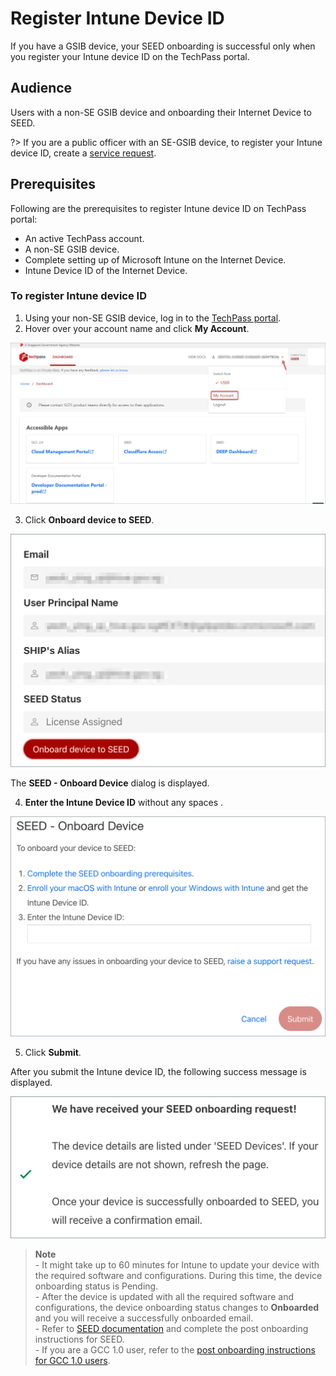# Register Intune Device ID

If you have a GSIB device, your SEED onboarding is successful only when you register your Intune device ID on the TechPass portal.

## Audience

Users with a non-SE GSIB device and onboarding their Internet Device to SEED.

?> If you are a public officer with an SE-GSIB device, to register your Intune device ID, create a [service request](https://go.gov.sg/seed-techpass-support).

## Prerequisites

Following are the prerequisites to register Intune device ID on TechPass portal:

- An active TechPass account.
- A non-SE GSIB device.
- Complete setting up of Microsoft Intune on the Internet Device.
- Intune Device ID of the Internet Device.

### To register Intune device ID

1. Using your non-SE GSIB device, log in to the [TechPass portal](https://portal.techpass.gov.sg).
2. Hover over your account name and click **My Account**.

![view-account](assets/images/onboarding/po-non-se/view-account-or-profile.png)

3. Click **Onboard device to SEED**.

![onboard-device-to-seed](assets/images/seed/licence-assigned-onboard-device.png)

The **SEED - Onboard Device** dialog is displayed.

4. **Enter the Intune Device ID** without any spaces .

![instructions-to-onboard-device-to-seed](assets/images/seed/onboard-device.png)

5. Click **Submit**.

After you submit the Intune device ID, the following success message is displayed.

![onboard-device-success](assets/images/seed/onboard-device-success.png)

>**Note**<br>- It might take up to 60 minutes for Intune to update your device with the required software and configurations. During this time, the device onboarding status is Pending.<br>- After the device is updated with all the required software and configurations, the device onboarding status changes to **Onboarded** and you will receive a successfully onboarded email.<br>- Refer to [SEED documentation](https://docs.developer.tech.gov.sg/docs/security-suite-for-engineering-endpoint-devices/post-onboarding-instructions/post-onboarding-steps-and-verification) and complete the post onboarding instructions for SEED.<br>- If you are a GCC 1.0 user, refer to the [post onboarding instructions for GCC 1.0 users](https://docs.developer.tech.gov.sg/docs/security-suite-for-engineering-endpoint-devices/#/post-onboarding-instructions/gcc-1.0-users).